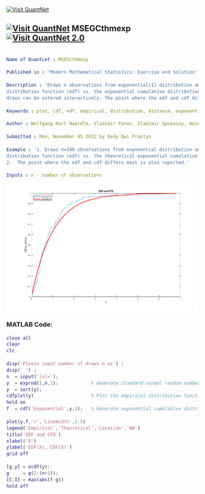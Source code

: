 
[<img src="https://github.com/QuantLet/Styleguide-and-FAQ/blob/master/pictures/banner.png" width="880" alt="Visit QuantNet">](http://quantlet.de/index.php?p=info)

## [<img src="https://github.com/QuantLet/Styleguide-and-Validation-procedure/blob/master/pictures/qloqo.png" alt="Visit QuantNet">](http://quantlet.de/) **MSEGCthmexp** [<img src="https://github.com/QuantLet/Styleguide-and-Validation-procedure/blob/master/pictures/QN2.png" width="60" alt="Visit QuantNet 2.0">](http://quantlet.de/d3/ia)

```yaml

Name of QuantLet : MSEGCthmexp

Published in : 'Modern Mathematical Statistics: Exercise and Solution'

Description : 'Draws n observations from exponential(1) distribution and plots its empirical
distribution function (edf) vs. the exponential cumulative distribution function (cdf). Number of
draws can be entered interactively. The point where the edf and cdf differs most is also reported.'

Keywords : plot, cdf, edf, empirical, distribution, distance, exponential

Author : Wolfgang Karl Haerdle, Vladimir Panov, Vladimir Spokoiny, Weining Wang

Submitted : Mon, November 05 2012 by Dedy Dwi Prastyo

Example : '1. Draws n=100 observations from exponential distribution and plots its empirical
distribution function (edf) vs. the theoretical exponential cumulative distribution function (cdf).
2.  The point where the edf and cdf differs most is also reported.'

Inputs : n - number of observations

```

![Picture1](MSEGCthmexp.png)


### MATLAB Code:
```matlab
close all
clear
clc

disp('Please input number of draws n as') ;
disp(' ') ;
n  = input('[n]=');
y  = exprnd(1,n,1);            % Generate standard normal random numbers
y  = sort(y);
cdfplot(y)                     % Plot the empirical distribution function
hold on
f  = cdf('Exponential',y,1);   % Generate exponential cumulative distribution function

plot(y,f,'r','LineWidth',2.5)
legend('Empirical','Theoretical','Location','NW')
title('EDF and CFD')
xlabel('X')
ylabel('EDF(X), CDF(X)')
grid off

[g,y] = ecdf(y);
g     = g(2:(n+1));
[C,I] = max(abs(f-g))
hold off
```
